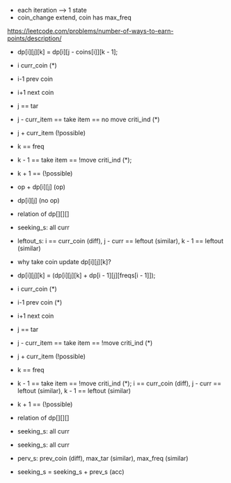 * each iteration --> 1 state
* coin_change extend, coin has max_freq



https://leetcode.com/problems/number-of-ways-to-earn-points/description/



* dp[i][j][k] = dp[i][j - coins[i]][k - 1];


* i curr_coin (*)
* i-1 prev coin
* i+1 next coin


* j == tar
* j - curr_item == take item == no move criti_ind (*)
* j + curr_item (!possible)


* k == freq
* k - 1 == take item == !move criti_ind (*);  
* k + 1 == (!possible)



* op + dp[i][j] (op)
* dp[i][j] (no op)


* relation of dp[][][]
* seeking_s: all curr
* leftout_s: i == curr_coin (diff), j - curr == leftout (similar), k - 1 == leftout (similar)




* why take coin update dp[i][j][k]?







* dp[i][j][k] = (dp[i][j][k] + dp[i - 1][j][freqs[i - 1]]);


* i curr_coin (*)
* i-1 prev coin (*)
* i+1 next coin


* j == tar
* j - curr_item == take item == !move criti_ind (*)
* j + curr_item (!possible)


* k == freq
* k - 1 == take item == !move criti_ind (*);  i == curr_coin (diff), j - curr == leftout (similar), k - 1 == leftout (similar)
* k + 1 == (!possible)



* relation of dp[][][]
* seeking_s: all curr
* seeking_s: all curr
* perv_s: prev_coin (diff), max_tar (similar), max_freq (similar)
* seeking_s = seeking_s + prev_s (acc)

